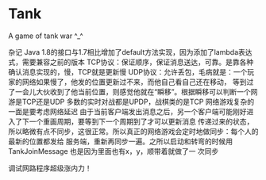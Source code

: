 # Tank
A game of tank war  ^_^

杂记
Java 1.8的接口与1.7相比增加了default方法实现，因为添加了lambda表达式，需要兼容之前的版本
TCP协议：保证顺序，保证消息送达，可靠。是靠各种确认消息实现的，慢，TCP就是更新慢
UDP协议：允许丢包，毛病就是：一个玩家的网络如果慢了，他发的位置更新过不来，而他自己看自己还在移动，
        等到过了一会儿大伙收到了他当前位置，则感觉他就在“瞬移”。根据瞬移可以判断一个网游是TCP还是UDP
        多数的实时对战都是UPDP，战棋类的是TCP
网络游戏复杂的一面是要考虑网络延迟
由于当前客户端发出消息之后，另一个客户端可能刚好进入了下一个重画周期，要等到下一个周期到了才可以更新消息
传递过来的状态，所以略微有点不同步，这很正常。所以真正的网络游戏会定时地做同步：每个人的最新的位置都发给
服务端，重新再同步一遍。之所以启动和转弯的时候用 TankJoinMessage 也是因为里面也有x，y，顺带着就做了一
次同步

调试网路程序超级涨内力！